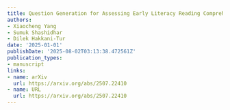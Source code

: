 ```yaml
---
title: Question Generation for Assessing Early Literacy Reading Comprehension
authors:
- Xiaocheng Yang
- Sumuk Shashidhar
- Dilek Hakkani-Tur
date: '2025-01-01'
publishDate: '2025-08-02T03:13:38.472561Z'
publication_types:
- manuscript
links:
- name: arXiv
  url: https://arxiv.org/abs/2507.22410
- name: URL
  url: https://arxiv.org/abs/2507.22410
---
```


